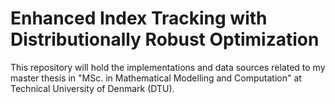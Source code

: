 # Enhanced Index Tracking with Distributionally Robust Optimization
This repository will hold the implementations and data sources related to my master thesis in "MSc. in Mathematical Modelling and Computation" at Technical University of Denmark (DTU). 
